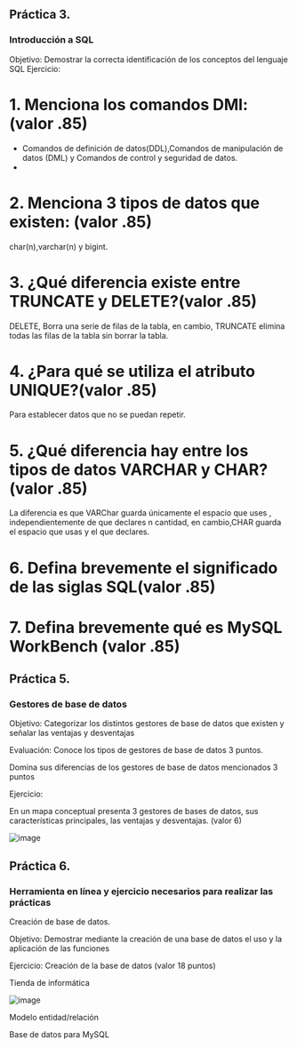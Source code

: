 ## Práctica 3.
### Introducción a SQL
Objetivo: Demostrar la correcta identificación de los conceptos del lenguaje SQL
Ejercicio:



# 1. Menciona los comandos DMl: (valor .85)


- Comandos de definición de datos(DDL),Comandos de manipulación de datos (DML) y Comandos de control y seguridad de datos.
- 

# 2. Menciona 3 tipos de datos que existen: (valor .85)


char(n),varchar(n) y bigint.


# 3. ¿Qué diferencia existe entre TRUNCATE y DELETE?(valor .85)


DELETE, Borra una serie de filas de la tabla, en cambio, TRUNCATE elimina todas las filas de la tabla sin borrar la tabla.


# 4. ¿Para qué se utiliza el atributo UNIQUE?(valor .85)


Para establecer datos que no se puedan repetir.


# 5. ¿Qué diferencia hay entre los tipos de datos VARCHAR y CHAR? (valor .85)


La diferencia es que VARChar guarda únicamente el espacio que uses , independientemente de que declares n cantidad, en cambio,CHAR guarda el espacio que usas y el que declares.


# 6. Defina brevemente el significado de las siglas SQL(valor .85)





# 7. Defina brevemente qué es MySQL WorkBench (valor .85)





## Práctica 5.
### Gestores de base de datos

Objetivo: Categorizar los distintos gestores de base de datos que existen y señalar las
ventajas y desventajas

Evaluación: Conoce los tipos de gestores de base de datos 3 puntos.

Domina sus diferencias de los gestores de base de datos mencionados 3 puntos

Ejercicio:

En un mapa conceptual presenta 3 gestores de bases de datos, sus características
principales, las ventajas y desventajas. (valor 6)

![image](https://user-images.githubusercontent.com/91554777/170415427-e2b7321b-a97f-43b0-ac24-6e506c307e6b.png)

## Práctica 6.
### Herramienta en línea y ejercicio necesarios para realizar las prácticas

Creación de base de datos.

Objetivo: Demostrar mediante la creación de una base de datos el uso y la aplicación de
las funciones

Ejercicio: Creación de la base de datos (valor 18 puntos)

Tienda de informática

![image](https://user-images.githubusercontent.com/91554777/170415101-717bca19-3644-46a9-8a57-8d5940c5d283.png)




Modelo entidad/relación




Base de datos para MySQL
